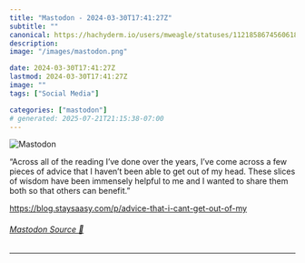 ```yaml
---
title: "Mastodon - 2024-03-30T17:41:27Z"
subtitle: ""
canonical: https://hachyderm.io/users/mweagle/statuses/112185867456061878
description:
image: "/images/mastodon.png"

date: 2024-03-30T17:41:27Z
lastmod: 2024-03-30T17:41:27Z
image: ""
tags: ["Social Media"]

categories: ["mastodon"]
# generated: 2025-07-21T21:15:38-07:00
---
```

![Mastodon](/images/mastodon.png)

<p>“Across all of the reading I’ve done over the years, I’ve come across a few pieces of advice that I haven’t been able to get out of my head. These slices of wisdom have been immensely helpful to me and I wanted to share them both so that others can benefit.”</p><p><a href="https://blog.staysaasy.com/p/advice-that-i-cant-get-out-of-my" target="_blank" rel="nofollow noopener noreferrer" translate="no"><span class="invisible">https://</span><span class="ellipsis">blog.staysaasy.com/p/advice-th</span><span class="invisible">at-i-cant-get-out-of-my</span></a></p>


###### [Mastodon Source 🐘](https://hachyderm.io/@mweagle/112185867456061878)

___
